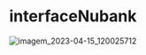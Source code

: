 # interfaceNubank 

![imagem_2023-04-15_120025712](https://user-images.githubusercontent.com/100968485/232232652-d4c622d7-d114-46cc-b7cb-21362dfb7713.png)
